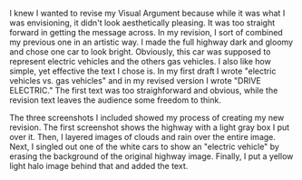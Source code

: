 I knew I wanted to revise my Visual Argument because while it was what I was envisioning, it didn't look aesthetically pleasing. It was too straight forward in getting the message across. In my revision, I sort of combined my previous one in an artistic way. I made the full highway dark and gloomy and chose one car to look bright. Obviously, this car was supposed to represent electric vehicles and the others gas vehicles. I also like how simple, yet effective the text I chose is. In my first draft I wrote "electric vehicles vs. gas vehicles" and in my revised version I wrote "DRIVE ELECTRIC." The first text was too straighforward and obvious, while the revision text leaves the audience some freedom to think. 

The three screenshots I included showed my process of creating my new revision. The first screenshot shows the highway with a light gray box I put over it. Then, I layered images of clouds and rain over the entire image. Next, I singled out one of the white cars to show an "electric vehicle" by erasing the background of the original highway image. Finally, I put a yellow light halo image behind that and added the text. 
